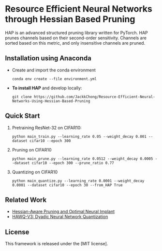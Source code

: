 # Resource Efficient Neural Networks through Hessian Based Pruning

HAP is an advanced structured pruning library written for PyTorch. HAP prunes channels based on their second-order sensitivity. Channels are sorted based on this metric, and only insensitive channels are pruned.


## Installation using Anaconda

- Create and import the conda environment
   ```
   conda env create --file environment.yml
   ```

- **To install HAP** and develop locally:

   ```
   git clone https://github.com/JackkChong/Resource-Efficient-Neural-Networks-Using-Hessian-Based-Pruning
   ```

## Quick Start

1. Pretraining ResNet-32 on CIFAR10:

   ```
   python main_train.py --learning_rate 0.05 --weight_decay 0.001 --dataset cifar10 --epoch 300
   ```



2. Pruning on CIFAR10

   ```
   python main_prune.py --learning_rate 0.0512 --weight_decay 0.0005 --dataset cifar10 --epoch 300 --prune_ratio 0.77
   ```



3. Quantizing on CIFAR10

   ```
   python main_quantize.py --learning_rate 0.0001 --weight_decay 0.0001 --dataset cifar10 --epoch 30 --from_HAP True
   ```
   
## Related Work

- [Hessian-Aware Pruning and Optimal Neural Implant](https://arxiv.org/abs/2101.08940)
- [HAWQ-V3: Dyadic Neural Network Quantization](https://arxiv.org/abs/2011.10680)



## License

This framework is released under the [MIT license].
